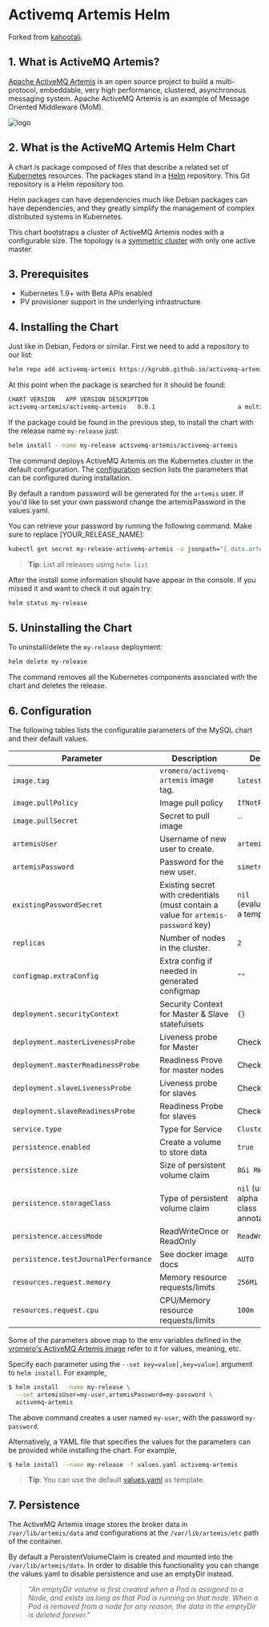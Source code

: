 
# Activemq Artemis Helm

Forked from [kahootali](https://github.com/kahootali/activemq-artemis-helm).

## 1. What is ActiveMQ Artemis?

[Apache ActiveMQ Artemis](https://activemq.apache.org/artemis) is an open source project to build a multi-protocol, embeddable, very high performance, clustered, asynchronous messaging system. Apache ActiveMQ Artemis is an example of Message Oriented Middleware (MoM).

![logo](https://raw.githubusercontent.com/apache/activemq-artemis/master/docs/user-manual/en/images/activemq-logo.png)

## 2. What is the ActiveMQ Artemis Helm Chart

A chart is package composed of files that describe a related set of [Kubernetes](http://kubernetes.io) resources. The packages
stand in a [Helm](https://helm.sh) repository. This Git repository is a Helm repository too.

Helm packages can have dependencies much like Debian packages can have dependencies, and they greatly
simplify the management of complex distributed systems in Kubernetes.

This chart bootstraps a cluster of ActiveMQ Artemis nodes with a configurable size. The topology is a
[symmetric cluster](https://activemq.apache.org/artemis/docs/latest/clusters.html#cluster-topologies) with only one
active master.

## 3. Prerequisites

- Kubernetes 1.9+ with Beta APIs enabled
- PV provisioner support in the underlying infrastructure

## 4. Installing the Chart

Just like in Debian, Fedora or similar. First we need to add a repository to our list:

```bash
helm repo add activemq-artemis https://kgrubb.github.io/activemq-artemis-helm/
```
At this point when the package is searched for it should be found:

```bash
CHART VERSION	APP VERSION	DESCRIPTION
activemq-artemis/activemq-artemis	0.0.1        	           	a multi-protocol, embeddable, very high perform...
```

If the package could be found in the previous step, to install the chart with the release name `my-release` just:

```bash
helm install --name my-release activemq-artemis/activemq-artemis
```

The command deploys ActiveMQ Artemis on the Kubernetes cluster in the default configuration. The [configuration](#configuration) section lists the parameters that can be configured during installation.

By default a random password will be generated for the `artemis` user. If you'd like to set your own password change the artemisPassword
in the values.yaml.

You can retrieve your password by running the following command. Make sure to replace [YOUR_RELEASE_NAME]:

```bash
kubectl get secret my-release-activemq-artemis -o jsonpath="{.data.artemis-password}" | base64 --decode; echo
```

> **Tip**: List all releases using `helm list`

After the install some information should have appear in the console. If you missed it and want to check it out again try:

```bash
helm status my-release
```

## 5. Uninstalling the Chart

To uninstall/delete the `my-release` deployment:

```bash
helm delete my-release
```
The command removes all the Kubernetes components associated with the chart and deletes the release.

## 6. Configuration

The following tables lists the configurable parameters of the MySQL chart and their default values.

| Parameter                            | Description                                      | Default                                      |
| ------------------------------------ | ------------------------------------------------ | -------------------------------------------- |
| `image.tag`                          | `vromero/activemq-artemis` image tag.            | `latest`                                     |
| `image.pullPolicy`                   | Image pull policy                                | `IfNotPresent`                               |
| `image.pullSecret`                   | Secret to pull image                             | ``                                           |
| `artemisUser`                        | Username of new user to create.                  | `artemis`                                    |
| `artemisPassword`                    | Password for the new user.                       | `simetraehcapa`                              |
| `existingPasswordSecret`             | Existing secret with credentials (must contain a value for `artemis-password` key) | `nil` (evaluated as a template) |
| `replicas`                           | Number of nodes in the cluster.                  | `2`                                          |
| `configmap.extraConfig`              | Extra config if needed in generated configmap    | `""`                                         |
| `deployment.securityContext`         | Security Context for Master & Slave statefulsets | `{}`                                         |
| `deployment.masterLivenessProbe`     | Liveness probe for Master                        | Check Values                                 |
| `deployment.masterReadinessProbe`    | Readiness Prove for master nodes                 | Check Values                                 |
| `deployment.slaveLivenessProbe`      | Liveness probe for slaves                        | Check Values                                 |
| `deployment.slaveReadinessProbe`     | Readiness Probe for slaves                       | Check Values                                 |
| `service.type`                       | Type for Service                                 | `ClusterIP`                                  |
| `persistence.enabled`                | Create a volume to store data                    | `true`                                       |
| `persistence.size`                   | Size of persistent volume claim                  | `8Gi RW`                                     |
| `persistence.storageClass`           | Type of persistent volume claim                  | `nil`  (uses alpha storage class annotation) |
| `persistence.accessMode`             | ReadWriteOnce or ReadOnly                        | `ReadWriteOnce`                              |
| `persistence.testJournalPerformance` | See docker image docs                            | `AUTO`                                       |
| `resources.request.memory`           | Memory resource requests/limits                  | `256Mi`                                      |
| `resources.request.cpu`              | CPU/Memory resource requests/limits              | `100m`                                       |

Some of the parameters above map to the env variables defined in the [vromero's ActiveMQ Artemis image](https://hub.docker.com/r/vromero/activemq-artemis/) refer to it for values, meaning, etc.

Specify each parameter using the `--set key=value[,key=value]` argument to `helm install`. For example,

```bash
$ helm install --name my-release \
  --set artemisUser=my-user,artemisPassword=my-password \
  activemq-artemis
```

The above command creates a user named `my-user`, with the password `my-password`.

Alternatively, a YAML file that specifies the values for the parameters can be provided while installing the chart. For example,

```bash
$ helm install --name my-release -f values.yaml activemq-artemis
```
> **Tip**: You can use the default [values.yaml](activemq-artemis/values.yaml) as template.

## 7. Persistence

The ActiveMQ Artemis image stores the broker data in `/var/lib/artemis/data` and configurations at the `/var/lib/artemis/etc` path of the container.

By default a PersistentVolumeClaim is created and mounted into the `/var/lib/artemis/data`. In order to disable this functionality
you can change the values.yaml to disable persistence and use an emptyDir instead.

> *"An emptyDir volume is first created when a Pod is assigned to a Node, and exists as long as that Pod is running on that node. When a Pod is removed from a node for any reason, the data in the emptyDir is deleted forever."*
